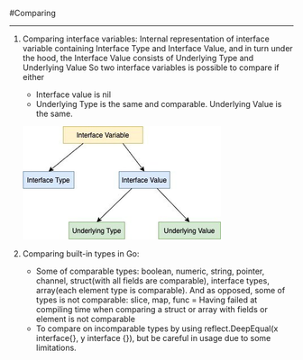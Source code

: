 #Comparing

------------------------------------------

1. Comparing interface variables:
    Internal representation of interface variable containing Interface Type and Interface Value, and in turn under the hood, the Interface Value consists of Underlying Type and  Underlying Value
    So two interface variables is possible to compare if either 
    - Interface value is nil
    - Underlying Type is the same and comparable. Underlying Value is the same.
    
    ![Comparing](./comparing_interface.jpg)
	
1. Comparing built-in types in Go: 
    - Some of comparable types: boolean, numeric, string, pointer, channel, struct(with all fields are comparable), interface types, array(each element type is comparable). And as opposed, some of types is not comparable: slice, map, func
    = Having failed at compiling time when comparing a struct or array with fields or element is not comparable
    - To compare on incomparable types by using reflect.DeepEqual(x interface{}, y interface {}), but be careful in usage due to some limitations.
